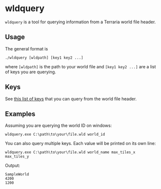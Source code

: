 # wldquery

`wldquery` is a tool for querying information from a Terraria world file header.

## Usage 

The general format is

`./wldquery [wldpath] [key1 key2 ...]`

where `[wldpath]` is the path to your world file and `[key1 key2 ...]` are a
list of keys you are querying.

## Keys

See [this list of keys](keys.txt) that you can query from the world file header.

## Examples

Assuming you are querying the world ID on windows:

`wldquery.exe C:\path\to\your\file.wld world_id`

You can also query multiple keys. Each value will be printed on its own line:

`wldquery.exe C:\path\to\your\file.wld world_name max_tiles_x max_tiles_y`

Output:

```
SampleWorld
4200
1200
```
